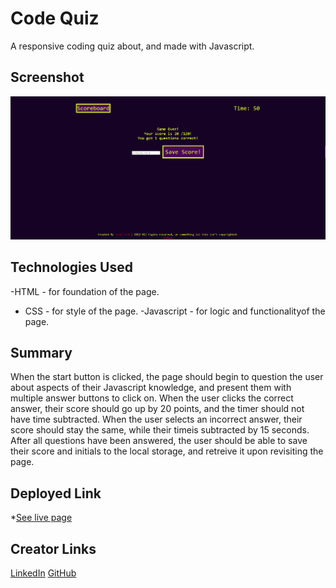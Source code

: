 # Code Quiz
A responsive coding quiz about, and made with Javascript.

## Screenshot
![image](./Assets/screenshots/screencap.png)

## Technologies Used
 -HTML - for foundation of the page.
 - CSS - for style of the page.
 -Javascript - for logic and functionalityof the page.

## Summary
When the start button is clicked, the page should begin to question the user about aspects of their Javascript knowledge, and present them with multiple answer buttons to click on. When the user clicks the correct answer, their score should go up by 20 points, and the timer should not have time subtracted. When the user selects an incorrect answer, their score should stay the same, while their timeis subtracted by 15 seconds. After all questions have been answered, the user should be able to save their score and initials to the local storage, and retreive it upon revisiting the page.

## Deployed Link
*[See live page](https://saintshay.github.io/code-quiz//)

## Creator Links
[LinkedIn](https://www.linkedin.com/in/jack-ford-a0ab0422a/)
[GitHub](https://github.com/SaintShay)